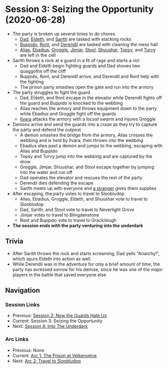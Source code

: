 # Session 3: Seizing the Opportunity (2020-06-28)
* The party is broken up several times to do chores
    * [Dad](../../characters/pcs/dad.md), [Eldeth](../../characters/party/eldeth.md), and [Sarith](../../characters/party/sarith.md) are tasked with stacking rocks
    * [Buppido](../../characters/party/buppido.md), [Ront](../../characters/party/ront.md), and [Derendil](../../characters/party/derendil.md) are tasked with cleaning the mess hall
    * [Alias](../../characters/pcs/alias.md), [Ebadius](../../characters/pcs/ebadius.md), [Groggle](../../characters/pcs/groggle.md), [Jimjar](../../characters/party/jimjar.md), [Stool](../../characters/party/stool.md), [Shuushar](../../characters/party/shuushar.md), [Topsy](../../characters/party/topsy.md), and [Turvy](../../characters/party/turvy.md) are left in the cell
* Sarith throws a rock at a guard in a fit of rage and starts a riot
    * Dad and Eldeth begin fighting guards and Dad shoves two quaggoths off the cliff
    * Buppido, Ront, and Derendil arrive, and Derendil and Ront help with the fighting
    * The prison party smashes open the gate and run into the armory
* The party struggles to fight the guard
    * Dad, Eldeth, and Ront escape in the elevator while Derendil fights off the guard and Buppido is knocked to the webbing
    * Alias reaches the armory and throws equipment down to the party while Ebadius and Groggle fight off the guards
    * [Ilvara](../../characters/velkenvelve/ilvara.md) attacks the armory with a *locust swarm* and injures Groggle
* Demons arrive and send the guards into a craze as they try to capture the party and defend the outpost
    * A demon smashes the bridge from the armory, Alias crosses the webbing and is held by Ilvara, then thrown into the webbing
    * Ebadius slips past a demon and jumps to the webbing, escaping with Alias and Buppido
    * Topsy and Turvy jump into the webbing and are captured by the drow
    * Groggle, Jimjar, Shuushar, and Stool escape together by jumping into the water and run off
    * Dad operates the elevator and rescues the rest of the party
    * Derendil dies defending the escape
    * Sarith meets up with everyone and [a stranger](../../characters/velkenvelve/jorlan.md) gives them supplies
* After escaping, the party votes to travel to Sloobludop
    * Alias, Ebadius, Groggle, Eldeth, and Shuushar vote to travel to Sloobludop
    * Dad, Sarith, and Stool vote to travel to Neverlight Grove
    * Jimjar votes to travel to Blingdenstone
    * Ront and Buppido vote to travel to Gracklstugh
* **The session ends with the party venturing into the underdark**

## Trivia
* After Sarith throws the rock and starts screaming, Dad yells "Anarchy!", which spurs Eldeth into action as well.
* While Derendil was in the adventure for only a brief amount of time, the party has exressed sorrow for his demise, since he was one of the major players in the battle that saved everyone else

## Navigation
### Session Links
* Previous: [Session 2: Now the Guards Hate Us](session02-2020-06-14.md)
* Current: Session 3: Seizing the Opportunity
* Next: [Session 4: Into The Underdark](../arc02/session04-2020-07-12.md)

### Arc Links
* Previous: None
* Current: [Arc 1: The Prison at Velkenvelve](info.md)
* Next: [Arc 2: Travel to Sloobludop](../arc02/info.md)
